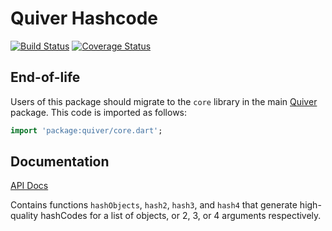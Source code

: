 Quiver Hashcode
===============

[![Build Status](https://travis-ci.org/QuiverDart/quiver_hashcode.svg?branch=master)](https://travis-ci.org/QuiverDart/quiver_hashcode)
[![Coverage Status](https://img.shields.io/coveralls/QuiverDart/quiver_hashcode.svg)](https://coveralls.io/r/QuiverDart/quiver_hashcode)

## End-of-life

Users of this package should migrate to the `core` library in the main
[Quiver](https://pub.dev/packages/quiver) package. This code is imported
as follows:

```dart
import 'package:quiver/core.dart';
```


## Documentation

[API Docs](http://www.dartdocs.org/documentation/quiver_hashcode/latest)

Contains functions `hashObjects`, `hash2`, `hash3`, and `hash4` that generate
high-quality hashCodes for a list of objects, or 2, 3, or 4 arguments
respectively.
